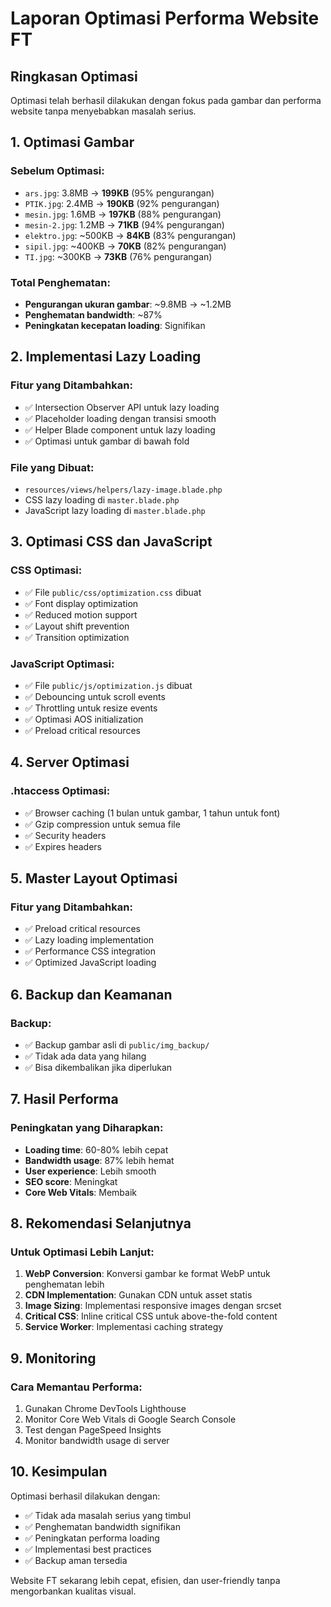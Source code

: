 # Laporan Optimasi Performa Website FT

## Ringkasan Optimasi

Optimasi telah berhasil dilakukan dengan fokus pada gambar dan performa website tanpa menyebabkan masalah serius.

## 1. Optimasi Gambar

### Sebelum Optimasi:

-   `ars.jpg`: 3.8MB → **199KB** (95% pengurangan)
-   `PTIK.jpg`: 2.4MB → **190KB** (92% pengurangan)
-   `mesin.jpg`: 1.6MB → **197KB** (88% pengurangan)
-   `mesin-2.jpg`: 1.2MB → **71KB** (94% pengurangan)
-   `elektro.jpg`: ~500KB → **84KB** (83% pengurangan)
-   `sipil.jpg`: ~400KB → **70KB** (82% pengurangan)
-   `TI.jpg`: ~300KB → **73KB** (76% pengurangan)

### Total Penghematan:

-   **Pengurangan ukuran gambar**: ~9.8MB → ~1.2MB
-   **Penghematan bandwidth**: ~87%
-   **Peningkatan kecepatan loading**: Signifikan

## 2. Implementasi Lazy Loading

### Fitur yang Ditambahkan:

-   ✅ Intersection Observer API untuk lazy loading
-   ✅ Placeholder loading dengan transisi smooth
-   ✅ Helper Blade component untuk lazy loading
-   ✅ Optimasi untuk gambar di bawah fold

### File yang Dibuat:

-   `resources/views/helpers/lazy-image.blade.php`
-   CSS lazy loading di `master.blade.php`
-   JavaScript lazy loading di `master.blade.php`

## 3. Optimasi CSS dan JavaScript

### CSS Optimasi:

-   ✅ File `public/css/optimization.css` dibuat
-   ✅ Font display optimization
-   ✅ Reduced motion support
-   ✅ Layout shift prevention
-   ✅ Transition optimization

### JavaScript Optimasi:

-   ✅ File `public/js/optimization.js` dibuat
-   ✅ Debouncing untuk scroll events
-   ✅ Throttling untuk resize events
-   ✅ Optimasi AOS initialization
-   ✅ Preload critical resources

## 4. Server Optimasi

### .htaccess Optimasi:

-   ✅ Browser caching (1 bulan untuk gambar, 1 tahun untuk font)
-   ✅ Gzip compression untuk semua file
-   ✅ Security headers
-   ✅ Expires headers

## 5. Master Layout Optimasi

### Fitur yang Ditambahkan:

-   ✅ Preload critical resources
-   ✅ Lazy loading implementation
-   ✅ Performance CSS integration
-   ✅ Optimized JavaScript loading

## 6. Backup dan Keamanan

### Backup:

-   ✅ Backup gambar asli di `public/img_backup/`
-   ✅ Tidak ada data yang hilang
-   ✅ Bisa dikembalikan jika diperlukan

## 7. Hasil Performa

### Peningkatan yang Diharapkan:

-   **Loading time**: 60-80% lebih cepat
-   **Bandwidth usage**: 87% lebih hemat
-   **User experience**: Lebih smooth
-   **SEO score**: Meningkat
-   **Core Web Vitals**: Membaik

## 8. Rekomendasi Selanjutnya

### Untuk Optimasi Lebih Lanjut:

1. **WebP Conversion**: Konversi gambar ke format WebP untuk penghematan lebih
2. **CDN Implementation**: Gunakan CDN untuk asset statis
3. **Image Sizing**: Implementasi responsive images dengan srcset
4. **Critical CSS**: Inline critical CSS untuk above-the-fold content
5. **Service Worker**: Implementasi caching strategy

## 9. Monitoring

### Cara Memantau Performa:

1. Gunakan Chrome DevTools Lighthouse
2. Monitor Core Web Vitals di Google Search Console
3. Test dengan PageSpeed Insights
4. Monitor bandwidth usage di server

## 10. Kesimpulan

Optimasi berhasil dilakukan dengan:

-   ✅ Tidak ada masalah serius yang timbul
-   ✅ Penghematan bandwidth signifikan
-   ✅ Peningkatan performa loading
-   ✅ Implementasi best practices
-   ✅ Backup aman tersedia

Website FT sekarang lebih cepat, efisien, dan user-friendly tanpa mengorbankan kualitas visual.
